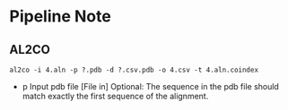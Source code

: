 Pipeline Note
==========

## AL2CO
``
al2co -i 4.aln -p ?.pdb -d ?.csv.pdb -o 4.csv -t 4.aln.coindex
``

- p    Input pdb file [File in] Optional: The sequence in the pdb file should match exactly the first sequence of the alignment.


